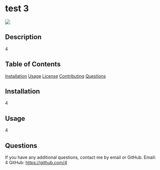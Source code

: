 # test 3 
![](https://img.shields.io/badge/license--green?style=for-the-badge&logo=github)
## Description
4
## Table of Contents
[Installation](#Installation)
[Usage](#Usage)
[License](#License)
[Contributing](#Contributing)
[Questions](#Questions)
## Installation
4
## Usage
4

## Questions
If you have any additional questions, contact me by email or GitHub.
Email: 4
GitHub: https://github.com/4